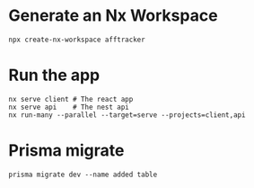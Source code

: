 # Generate an Nx Workspace

```
npx create-nx-workspace afftracker
```

# Run the app

```
nx serve client # The react app
nx serve api    # The nest api
nx run-many --parallel --target=serve --projects=client,api
```

# Prisma migrate

```
prisma migrate dev --name added table
```
